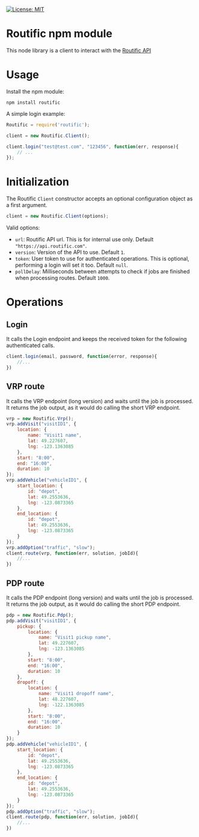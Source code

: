 [![License: MIT](https://img.shields.io/badge/License-MIT-yellow.svg)](https://opensource.org/licenses/MIT)

# Routific npm module

This node library is a client to interact with the [Routific API](http://docs.routific.com/)

# Usage

Install the npm module:

```
npm install routific
```

A simple login example:

```javascript
Routific = require('routific');

client = new Routific.Client();

client.login("test@test.com", "123456", function(err, response){
    // ...
});
```


# Initialization

The Routific `Client` constructor accepts an optional configuration object as a first argument.

```javascript
client = new Routific.Client(options);
```

Valid options:
- `url`: Routific API url. This is for internal use only. Default `"https://api.routific.com"`.
- `version`: Version of the API to use. Default `1`.
- `token`: User token to use for authenticated operations. This is optional, performing a login will set it too. Default `null`.
- `pollDelay`: Milliseconds between attempts to check if jobs are finished when processing routes. Default `1000`.


# Operations

## Login

It calls the Login endpoint and keeps the received token for the following authenticated calls.

```javascript
client.login(email, password, function(error, response){
    //...
})
```

## VRP route

It calls the VRP endpoint (long version) and waits until the job is processed. It returns the job output, as it would do calling the short VRP endpoint.

```javascript
vrp = new Routific.Vrp();
vrp.addVisit("visitID1", {
    location: {
        name: "Visit1 name",
        lat: 49.227607,
        lng: -123.1363085
    },
    start: "8:00",
    end: "16:00",
    duration: 10
});
vrp.addVehicle("vehicleID1", {
    start_location: {
        id: "depot",
        lat: 49.2553636,
        lng: -123.0873365
    },
    end_location: {
        id: "depot",
        lat: 49.2553636,
        lng: -123.0873365
    }
});
vrp.addOption("traffic", "slow");
client.route(vrp, function(err, solution, jobId){
    //...
})
```

## PDP route

It calls the PDP endpoint (long version) and waits until the job is processed. It returns the job output, as it would do calling the short PDP endpoint.

```javascript
pdp = new Routific.Pdp();
pdp.addVisit("visitID1", {
    pickup: {
        location: {
            name: "Visit1 pickup name",
            lat: 49.227607,
            lng: -123.1363085
        },
        start: "8:00",
        end: "16:00",
        duration: 10
    },
    dropoff: {
        location: {
            name: "Visit1 dropoff name",
            lat: 48.227607,
            lng: -122.1363085
        },
        start: "8:00",
        end: "16:00",
        duration: 10
    }
});
pdp.addVehicle("vehicleID1", {
    start_location: {
        id: "depot",
        lat: 49.2553636,
        lng: -123.0873365
    },
    end_location: {
        id: "depot",
        lat: 49.2553636,
        lng: -123.0873365
    }
});
pdp.addOption("traffic", "slow");
client.route(pdp, function(err, solution, jobId){
    //...
})
```
